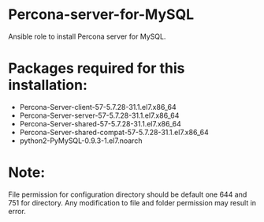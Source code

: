 # Percona-server-for-MySQL
Ansible role to install Percona server for MySQL.

# Packages required for this installation:

* Percona-Server-client-57-5.7.28-31.1.el7.x86_64
* Percona-Server-server-57-5.7.28-31.1.el7.x86_64
* Percona-Server-shared-57-5.7.28-31.1.el7.x86_64
* Percona-Server-shared-compat-57-5.7.28-31.1.el7.x86_64
* python2-PyMySQL-0.9.3-1.el7.noarch

# Note:
File permission for configuration directory should be default one 644 and 751 for directory. Any modification to file and folder permission may result in error.
